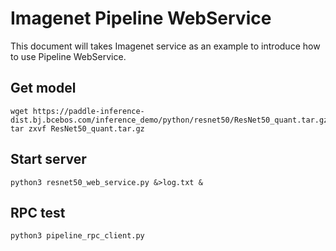# Imagenet Pipeline WebService

This document will takes Imagenet service as an example to introduce how to use Pipeline WebService.

## Get model
```
wget https://paddle-inference-dist.bj.bcebos.com/inference_demo/python/resnet50/ResNet50_quant.tar.gz
tar zxvf ResNet50_quant.tar.gz
```

## Start server

```
python3 resnet50_web_service.py &>log.txt &
```

## RPC test
```
python3 pipeline_rpc_client.py
```
